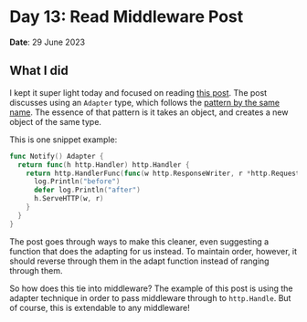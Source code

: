 # Day 13: Read Middleware Post

**Date**: 29 June 2023

## What I did

I kept it super light today and focused on reading [this post]. The post
discusses using an `Adapter` type, which follows the [pattern by the same
name]. The essence of that pattern is it takes an object, and creates a new
object of the same type.

This is one snippet example:

```go
func Notify() Adapter {
  return func(h http.Handler) http.Handler {
    return http.HandlerFunc(func(w http.ResponseWriter, r *http.Request) {
      log.Println("before")
      defer log.Println("after")
      h.ServeHTTP(w, r)
    }
  }
}
```

The post goes through ways to make this cleaner, even suggesting a function
that does the adapting for us instead. To maintain order, however, it should
reverse through them in the adapt function instead of ranging through them.

So how does this tie into middleware? The example of this post is using the
adapter technique in order to pass middleware through to `http.Handle`. But of
course, this is extendable to any middleware!

[this post]:
  https://medium.com/@matryer/writing-middleware-in-golang-and-how-go-makes-it-so-much-fun-4375c1246e81
[pattern by the same name]: https://refactoring.guru/design-patterns/adapter
